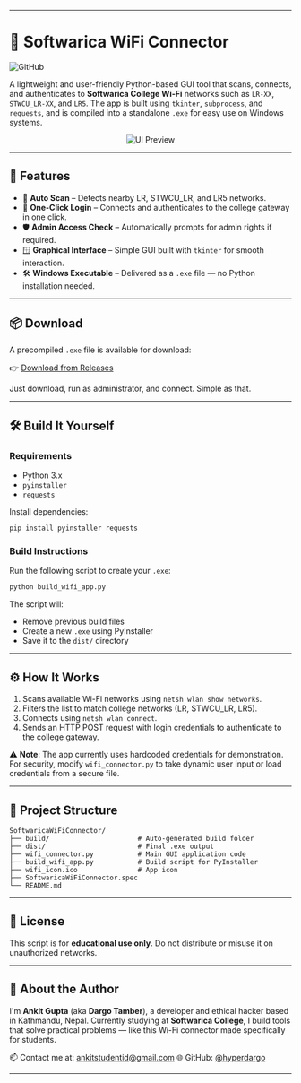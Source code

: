 
---

# 📶 Softwarica WiFi Connector
![GitHub](https://img.shields.io/badge/license_-AnkitGupta-red)

A lightweight and user-friendly Python-based GUI tool that scans, connects, and authenticates to **Softwarica College Wi-Fi** networks such as `LR-XX`, `STWCU_LR-XX`, and `LR5`. The app is built using `tkinter`, `subprocess`, and `requests`, and is compiled into a standalone `.exe` for easy use on Windows systems.

<p align="center">
  <img src="https://github.com/user-attachments/assets/21077b8d-9d30-444c-838e-0f3748674b77" alt="UI Preview" />
</p>

---

## 🚀 Features

* 📡 **Auto Scan** – Detects nearby LR, STWCU\_LR, and LR5 networks.
* 🔐 **One-Click Login** – Connects and authenticates to the college gateway in one click.
* 🛡️ **Admin Access Check** – Automatically prompts for admin rights if required.
* 🪟 **Graphical Interface** – Simple GUI built with `tkinter` for smooth interaction.
* 🛠️ **Windows Executable** – Delivered as a `.exe` file — no Python installation needed.

---

## 📦 Download

A precompiled `.exe` file is available for download:

👉 [Download from Releases](https://github.com/hyperdargo/SoftwaricaWi-FiConnector/releases/tag/SoftwaricaWi-FiConnector)

Just download, run as administrator, and connect. Simple as that.

---

## 🛠️ Build It Yourself

### Requirements

* Python 3.x
* `pyinstaller`
* `requests`

Install dependencies:

```bash
pip install pyinstaller requests
```

### Build Instructions

Run the following script to create your `.exe`:

```bash
python build_wifi_app.py
```

The script will:

* Remove previous build files
* Create a new `.exe` using PyInstaller
* Save it to the `dist/` directory

---

## ⚙️ How It Works

1. Scans available Wi-Fi networks using `netsh wlan show networks`.
2. Filters the list to match college networks (LR, STWCU\_LR, LR5).
3. Connects using `netsh wlan connect`.
4. Sends an HTTP POST request with login credentials to authenticate to the college gateway.

⚠️ **Note**: The app currently uses hardcoded credentials for demonstration. For security, modify `wifi_connector.py` to take dynamic user input or load credentials from a secure file.

---

## 📁 Project Structure

```
SoftwaricaWiFiConnector/
├── build/                      # Auto-generated build folder
├── dist/                       # Final .exe output
├── wifi_connector.py           # Main GUI application code
├── build_wifi_app.py           # Build script for PyInstaller
├── wifi_icon.ico               # App icon
├── SoftwaricaWiFiConnector.spec
└── README.md
```

---

## 📝 License

This script is for **educational use only**. Do not distribute or misuse it on unauthorized networks.

---

## 🙋 About the Author

I'm **Ankit Gupta** (aka **Dargo Tamber**), a developer and ethical hacker based in Kathmandu, Nepal.
Currently studying at **Softwarica College**, I build tools that solve practical problems — like this Wi-Fi connector made specifically for students.

📫 Contact me at: [ankitstudentid@gmail.com](mailto:ankitstudentid@gmail.com)
🌐 GitHub: [@hyperdargo](https://github.com/hyperdargo)

---

